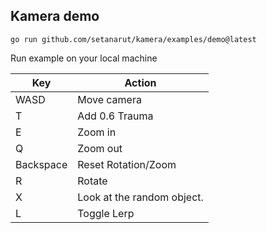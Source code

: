 ## Kamera demo

```console
go run github.com/setanarut/kamera/examples/demo@latest
```

Run example on your local machine

| Key       | Action                     |
| -----     | -------------------------- |
| WASD      | Move camera                |
| T         | Add 0.6 Trauma             |
| E         | Zoom in                    |
| Q         | Zoom out                   |
| Backspace | Reset Rotation/Zoom        |
| R         | Rotate                     |
| X         | Look at the random object. |
| L         | Toggle Lerp                |